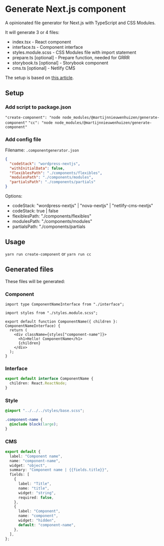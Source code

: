 # Generate Next.js component

A opinionated file generator for Next.js with TypeScript and CSS Modules.

It will generate 3 or 4 files:

- index.tsx - React component
- interface.ts - Component interface
- styles.module.scss - CSS Modules file with import statement
- prepare.ts [optional] - Prepare function, needed for GRRR
- storybook.ts [optional] - Storybook component
- cms.ts [optional] - Netlify CMS

The setup is based on [this article](https://levelup.gitconnected.com/how-to-generate-react-components-from-your-terminal-a27741a5b862).

## Setup

### Add script to package.json

`"create-component": "node node_modules/@martijnnieuwenhuizen/generate-component"`
`"cc": "node node_modules/@martijnnieuwenhuizen/generate-component"`

### Add config file

Filename: `.componentgenerator.json`

```json
{
  "codeStack": "wordpress-nextjs",
  "withInitialData": false,
  "flexiblesPath": "./components/flexibles",
  "modulesPath": "./components/modules",
  "partialsPath": "./components/partials"
}
```

Options:

- codeStack: "wordpress-nextjs" | "nova-nextjs" | "netlify-cms-nextjs"
- codeStack: true | false
- flexiblesPath: "./components/flexibles"
- modulesPath: "./components/modules"
- partialsPath: "./components/partials

## Usage

`yarn run create-component` or `yarn run cc`

## Generated files

These files will be generated:

### Component

```tsx
import type ComponentNameInterface from "./interface";

import styles from "./styles.module.scss";

export default function ComponentName({ children }: ComponentNameInterface) {
  return (
    <div className={styles["component-name"]}>
      <h1>Hello! ComponentName</h1>
      {children}
    </div>
  );
}
```

### Interface

```ts
export default interface ComponentName {
  children: React.ReactNode;
}
```

### Style

```scss
@import "../../../styles/base.scss";

.component-name {
  @include block(large);
}
```

### CMS

```ts
export default {
  label: "Component name",
  name: "component-name",
  widget: "object",
  summary: "Component name | {{fields.title}}",
  fields: [
    {
      label: "Title",
      name: "title",
      widget: "string",
      required: false,
    },
    {
      label: "Component",
      name: "component",
      widget: "hidden",
      default: "component-name",
    },
  ],
};
```
